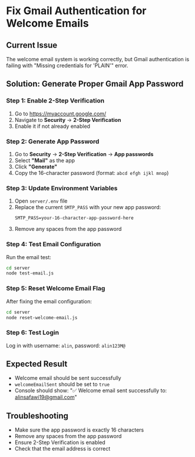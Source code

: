 # Fix Gmail Authentication for Welcome Emails

## Current Issue
The welcome email system is working correctly, but Gmail authentication is failing with "Missing credentials for 'PLAIN'" error.

## Solution: Generate Proper Gmail App Password

### Step 1: Enable 2-Step Verification
1. Go to https://myaccount.google.com/
2. Navigate to **Security** → **2-Step Verification**
3. Enable it if not already enabled

### Step 2: Generate App Password
1. Go to **Security** → **2-Step Verification** → **App passwords**
2. Select **"Mail"** as the app
3. Click **"Generate"**
4. Copy the 16-character password (format: `abcd efgh ijkl mnop`)

### Step 3: Update Environment Variables
1. Open `server/.env` file
2. Replace the current `SMTP_PASS` with your new app password:
   ```
   SMTP_PASS=your-16-character-app-password-here
   ```
3. Remove any spaces from the app password

### Step 4: Test Email Configuration
Run the email test:
```bash
cd server
node test-email.js
```

### Step 5: Reset Welcome Email Flag
After fixing the email configuration:
```bash
cd server
node reset-welcome-email.js
```

### Step 6: Test Login
Log in with username: `alin`, password: `alin123M@`

## Expected Result
- Welcome email should be sent successfully
- `welcomeEmailSent` should be set to `true`
- Console should show: "✅ Welcome email sent successfully to: alinsafawi19@gmail.com"

## Troubleshooting
- Make sure the app password is exactly 16 characters
- Remove any spaces from the app password
- Ensure 2-Step Verification is enabled
- Check that the email address is correct 